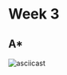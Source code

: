 # Week 3

## A*
![![asciicast](https://asciinema.org/a/85TFYku3n0UNVe8SdeYHFH1kJ.png)](https://asciinema.org/a/85TFYku3n0UNVe8SdeYHFH1kJ)
